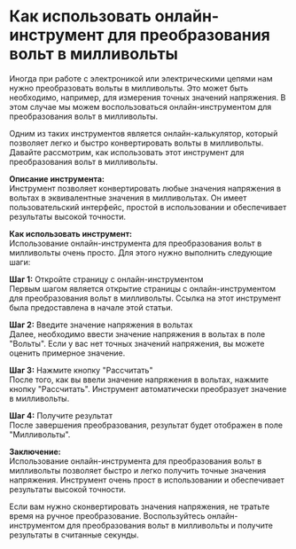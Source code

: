 Как использовать онлайн-инструмент для преобразования вольт в милливольты
=========================================================================

Иногда при работе с электроникой или электрическими цепями нам нужно преобразовать вольты в милливольты. Это может быть необходимо, например, для измерения точных значений напряжения. В этом случае мы можем воспользоваться онлайн-инструментом для преобразования вольт в милливольты.

Одним из таких инструментов является онлайн-калькулятор, который позволяет легко и быстро конвертировать вольты в милливольты. Давайте рассмотрим, как использовать этот инструмент для преобразования вольт в милливольты.

**Описание инструмента:**  
Инструмент позволяет конвертировать любые значения напряжения в вольтах в эквивалентные значения в милливольтах. Он имеет пользовательский интерфейс, простой в использовании и обеспечивает результаты высокой точности.

**Как использовать инструмент:**  
Использование онлайн-инструмента для преобразования вольт в милливольты очень просто. Для этого нужно выполнить следующие шаги:

**Шаг 1:** Откройте страницу с онлайн-инструментом  
Первым шагом является открытие страницы с онлайн-инструментом для преобразования вольт в милливольты. Ссылка на этот инструмент была предоставлена в начале этой статьи.

**Шаг 2:** Введите значение напряжения в вольтах  
Далее, необходимо ввести значение напряжения в вольтах в поле "Вольты". Если у вас нет точных значений напряжения, вы можете оценить примерное значение.

**Шаг 3:** Нажмите кнопку "Рассчитать"  
После того, как вы ввели значение напряжения в вольтах, нажмите кнопку "Рассчитать". Инструмент автоматически преобразует значение в милливольты.

**Шаг 4:** Получите результат  
После завершения преобразования, результат будет отображен в поле "Милливольты".

**Заключение:**  
Использование онлайн-инструмента для преобразования вольт в милливольты позволяет быстро и легко получить точные значения напряжения. Инструмент очень прост в использовании и обеспечивает результаты высокой точности.

Если вам нужно сконвертировать значения напряжения, не тратьте время на ручное преобразование. Воспользуйтесь онлайн-инструментом для преобразования вольт в милливольты и получите результаты в считанные секунды.